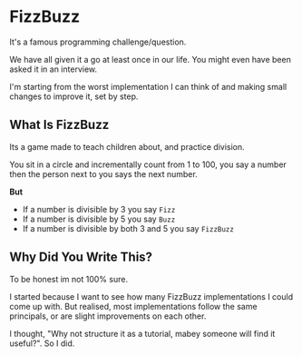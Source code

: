 # FizzBuzz

It's a famous programming challenge/question.

We have all given it a go at least once in our life.
You might even have been asked it in an interview.

I'm starting from the worst implementation I can think of and making small changes to improve it, set by step.

## What Is FizzBuzz
Its a game made to teach children about, and practice division.

You sit in a circle and incrementally count from 1 to 100, you say a number then the person next to you says the next number.

**But**
- If a number is divisible by 3 you say `Fizz`
- If a number is divisible by 5 you say `Buzz`
- If a number is divisible by both 3 and 5 you say `FizzBuzz`


## Why Did You Write This?
To be honest im not 100% sure.

I started because I want to see how many FizzBuzz implementations I could come up with.
But realised, most implementations follow the same principals, or are slight improvements on each other.

I thought, "Why not structure it as a tutorial, mabey someone will find it useful?". So I did.


